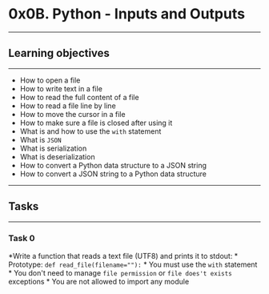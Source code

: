 # 0x0B. Python - Inputs and Outputs
----
## Learning objectives
----
* How to open a file
* How to write text in a file
* How to read the full content of a file
* How to read a file line by line
* How to move the cursor in a file
* How to make sure a file is closed after using it
* What is and how to use the `with` statement
* What is `JSON`
* What is serialization
* What is deserialization
* How to convert a Python data structure to a JSON string
* How to convert a JSON string to a Python data structure
---
## Tasks
---
### Task 0
*Write a function that reads a text file (UTF8) and prints it to stdout:
	* Prototype: `def read_file(filename=""):`
	* You must use the `with` statement
	* You don't need to manage `file permission` or `file does't exists` exceptions
	* You are not allowed to import any module

